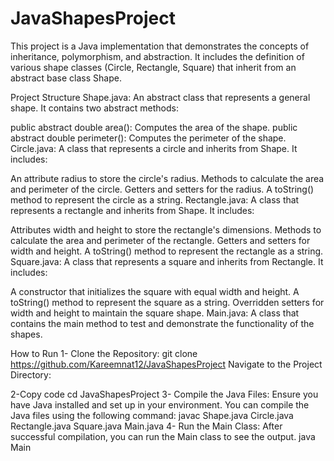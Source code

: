 # JavaShapesProject
This project is a Java implementation that demonstrates the concepts of inheritance, polymorphism, and abstraction. It includes the definition of various shape classes (Circle, Rectangle, Square) that inherit from an abstract base class Shape.

Project Structure
Shape.java: An abstract class that represents a general shape. It contains two abstract methods:

public abstract double area(): Computes the area of the shape.
public abstract double perimeter(): Computes the perimeter of the shape.
Circle.java: A class that represents a circle and inherits from Shape. It includes:

An attribute radius to store the circle's radius.
Methods to calculate the area and perimeter of the circle.
Getters and setters for the radius.
A toString() method to represent the circle as a string.
Rectangle.java: A class that represents a rectangle and inherits from Shape. It includes:

Attributes width and height to store the rectangle's dimensions.
Methods to calculate the area and perimeter of the rectangle.
Getters and setters for width and height.
A toString() method to represent the rectangle as a string.
Square.java: A class that represents a square and inherits from Rectangle. It includes:

A constructor that initializes the square with equal width and height.
A toString() method to represent the square as a string.
Overridden setters for width and height to maintain the square shape.
Main.java: A class that contains the main method to test and demonstrate the functionality of the shapes.

How to Run
1- Clone the Repository:
  git clone https://github.com/Kareemnat12/JavaShapesProject
Navigate to the Project Directory:


2-Copy code
  cd JavaShapesProject
3- Compile the Java Files: Ensure you have Java installed and set up in your environment. You can compile the Java files using the following command:
  javac Shape.java Circle.java Rectangle.java Square.java Main.java
4- Run the Main Class: After successful compilation, you can run the Main class to see the output.
  java Main


  
